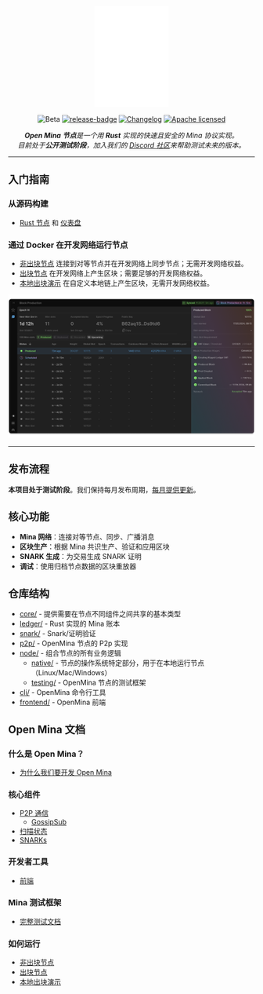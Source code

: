 <div align="center">
  <picture>
    <source media="(prefers-color-scheme: dark)" srcset="docs/assets/OpenMinaGH_Light.svg">
    <source media="(prefers-color-scheme: light)" srcset="docs/assets/OpenMinaGH_Dark.svg">
    <img alt="Open Mina 节点是一个用 Rust 实现的快速且安全的 Mina 协议实现"
         src="docs/assets/OpenMinaGH_Light.svg"
         width="152px">
  </picture>

![Beta][beta-badge] [![release-badge]][release-link] [![Changelog][changelog-badge]][changelog] [![Apache licensed]][Apache link]

_**Open Mina 节点**是一个用 **Rust** 实现的快速且安全的 Mina 协议实现。_  
_目前处于**公开测试阶段**，加入我们的 [Discord 社区](https://discord.com/channels/484437221055922177/1290662938734231552)来帮助测试未来的版本。_

</div>

---

## 入门指南

### 从源码构建

- [Rust 节点](/docs/building-from-source-guide.md#how-to-build-and-launch-a-node-from-source) 和 [仪表盘](./docs/building-from-source-guide.md#how-to-launch-the-ui)

### 通过 Docker 在开发网络运行节点

- [非出块节点](/docs/alpha-testing-guide.md) 连接到对等节点并在开发网络上同步节点；无需开发网络权益。
- [出块节点](/docs/block-producer-guide.md) 在开发网络上产生区块；需要足够的开发网络权益。
- [本地出块演示](/docs/local-demo-guide.md) 在自定义本地链上产生区块，无需开发网络权益。

<img src="docs/assets/NodeUI.png" alt="区块生产节点界面">

---

## 发布流程

**本项目处于测试阶段**。我们保持每月发布周期，[每月提供更新](https://github.com/openmina/openmina/releases)。

## 核心功能

- **Mina 网络**：连接对等节点、同步、广播消息
- **区块生产**：根据 Mina 共识生产、验证和应用区块
- **SNARK 生成**：为交易生成 SNARK 证明
- **调试**：使用归档节点数据的区块重放器

## 仓库结构

- [core/](core) - 提供需要在节点不同组件之间共享的基本类型
- [ledger/](ledger) - Rust 实现的 Mina 账本
- [snark/](snark) - Snark/证明验证
- [p2p/](p2p) - OpenMina 节点的 P2p 实现
- [node/](node) - 组合节点的所有业务逻辑
  - [native/](node/native) - 节点的操作系统特定部分，用于在本地运行节点（Linux/Mac/Windows）
  - [testing/](node/testing) - OpenMina 节点的测试框架
- [cli/](cli) - OpenMina 命令行工具
- [frontend/](frontend) - OpenMina 前端

## Open Mina 文档

### 什么是 Open Mina？

- [为什么我们要开发 Open Mina](docs/why-openmina.zh.md)

### 核心组件

- [P2P 通信](https://github.com/openmina/openmina/blob/documentation/docs/p2p_service.md)
  - [GossipSub](https://github.com/openmina/mina-wiki/blob/3ea9041e52fb2e606918f6c60bd3a32b8652f016/p2p/mina-gossip.md)
- [扫描状态](docs/scan-state.md)
- [SNARKs](docs/snark-work.md)

### 开发者工具

- [前端](./docs/building-from-source-guide.md#how-to-launch-the-ui)

### Mina 测试框架

- [完整测试文档](docs/testing/testing.md)

### 如何运行

- [非出块节点](./docs/alpha-testing-guide.md)
- [出块节点](./docs/block-producer-guide.md)
- [本地出块演示](./docs/local-demo-guide.md)

[changelog]: ./CHANGELOG.md
[beta-badge]: https://img.shields.io/badge/status-beta-yellow
[changelog-badge]: https://img.shields.io/badge/changelog-Changelog-%23E05735
[release-badge]: https://img.shields.io/github/v/release/openmina/openmina
[release-link]: https://github.com/openmina/openmina/releases/latest
[Apache licensed]: https://img.shields.io/badge/license-Apache_2.0-blue.svg
[Apache link]: https://github.com/openmina/openmina/blob/master/LICENSE
